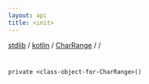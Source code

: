 ```yaml
---
layout: api
title: <init>
---
```

[stdlib](../../../index.md) / [kotlin](../../index.md) / [CharRange](../index.md) / [<class-object-for-CharRange>](index.md) / [<init>](_init_.md)

# <init>

```
private <class-object-for-CharRange>()
```
